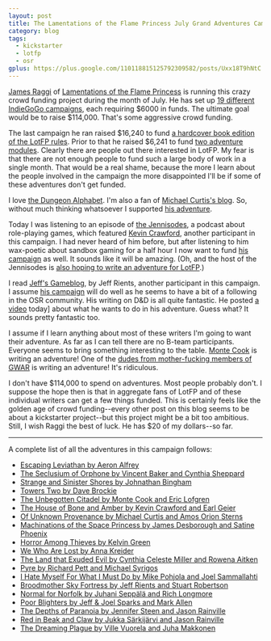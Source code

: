 ```yaml
---
layout: post
title: The Lamentations of the Flame Princess July Grand Adventures Campaign
category: blog
tags:
  - kickstarter
  - lotfp
  - osr
gplus: https://plus.google.com/110118815125792309582/posts/Uxx18T9hNtC
---
```


[James Raggi][1] of [Lamentations of the Flame Princess][2] is running this crazy crowd funding project during the month of July. He has set up [19 different IndieGoGo campaigns][3], each requiring $6000 in funds. The ultimate goal would be to raise $114,000. That's some aggressive crowd funding.

The last campaign he ran raised $16,240 to fund [a hardcover book edition of the LotFP rules][4]. Prior to that he raised $6,241 to fund [two adventure modules][5]. Clearly there are people out there interested in LotFP. My fear is that there are not enough people to fund such a large body of work in a single month. That would be a real shame, because the more I learn about the people involved in the campaign the more disappointed I'll be if some of these adventures don't get funded.

I love [the Dungeon Alphabet][6]. I'm also a fan of [Michael Curtis's blog][7]. So, without much thinking whatsoever I supported [his adventure][8].

Today I was listening to an episode of [the Jennisodes][9], a podcast about role-playing games, which featured [Kevin Crawford][10], another participant in this campaign. I had never heard of him before, but after listening to him wax-poetic about sandbox gaming for a half hour I now want to fund [his campaign][11] as well. It sounds like it will be amazing. (Oh, and the host of the Jennisodes is [also hoping to write an adventure for LotFP][12].)

I read [Jeff's Gameblog][13], by Jeff Rients, another participant in this campaign. I assume [his campaign][14] will do well as he seems to have a bit of a following in the OSR community. His writing on D&D is all quite fantastic. He posted [a video][15] today] about what he wants to do in his adventure. Guess what? It sounds pretty fantastic too.

I assume if I learn anything about most of these writers I'm going to want their adventure. As far as I can tell there are no B-team participants. Everyone seems to bring something interesting to the table. [Monte Cook][15] is writing an adventure! One of the [dudes from mother-fucking members of GWAR][16] is writing an adventure! It's ridiculous.

I don't have $114,000 to spend on adventures. Most people probably don't. I suppose the hope then is that in aggregate fans of LotFP and of these individual writers can get a few things funded. This is certainly feels like the golden age of crowd funding--every other post on this blog seems to be about a kickstarter project--but this project might be a bit too ambitious. Still, I wish Raggi the best of luck. He has $20 of my dollars--so far.

---

A complete list of all the adventures in this campaign follows:

<ul>
    <li><a href="http://www.indiegogo.com/LotFPAlfrey">Escaping Leviathan by Aeron Alfrey</a></li>
    <li><a href="http://www.indiegogo.com/LotFPBaker">The Seclusium of Orphone by Vincent Baker and Cynthia Sheppard</a></li>
    <li><a href="http://www.indiegogo.com/LotFPBingham">Strange and Sinister Shores by Johnathan Bingham</a></li>
    <li><a href="http://www.indiegogo.com/LotFPBrockie">Towers Two by Dave Brockie</a></li>
    <li><a href="http://www.indiegogo.com/LotFPCook">The Unbegotten Citadel by Monte Cook and Eric Lofgren</a></li>
    <li><a href="http://www.indiegogo.com/LotFPCrawford">The House of Bone and Amber by Kevin Crawford and Earl Geier</a></li>
    <li><a href="http://www.indiegogo.com/LotFPCurtis">Of Unknown Provenance by Michael Curtis and Amos Orion Sterns</a></li>
    <li><a href="http://www.indiegogo.com/LotFPDesborough">Machinations of the Space Princess by James Desborough and Satine Phoenix</a></li>
    <li><a href="http://www.indiegogo.com/LotFPGreen">Horror Among Thieves by Kelvin Green</a></li>
    <li><a href="http://www.indiegogo.com/LotFPKreider">We Who Are Lost by Anna Kreider</a></li>
    <li><a href="http://www.indiegogo.com/LotFPMiller">The Land that Exuded Evil by Cynthia Celeste Miller and Rowena Aitken</a></li>
    <li><a href="http://www.indiegogo.com/LotFPPett">Pyre by Richard Pett and Michael Syrigos</a></li>
    <li><a href="http://www.indiegogo.com/LotFPPohjola">I Hate Myself For What I Must Do by Mike Pohjola and Joel Sammallahti</a></li>
    <li><a href="http://www.indiegogo.com/LotFPRients">Broodmother Sky Fortress by Jeff Rients and Stuart Robertson</a></li>
    <li><a href="http://www.indiegogo.com/LotFPSeppala">Normal for Norfolk by Juhani Sepp&auml;l&auml; and Rich Longmore</a></li>
    <li><a href="http://www.indiegogo.com/LotFPSparks">Poor Blighters by Jeff &amp; Joel Sparks and Mark Allen</a></li>
    <li><a href="http://www.indiegogo.com/LotFPSteen">The Depths of Paranoia by Jennifer Steen and Jason Rainville</a></li>
    <li><a href="http://www.indiegogo.com/LotFPSarkijarvi">Red in Beak and Claw by Jukka S&auml;rkij&auml;rvi and Jason Rainville</a></li>
    <li><a href="http://www.indiegogo.com/LotFPVuorela">The Dreaming Plague by Ville Vuorela and Juha Makkonen</a></li>
</ul>



[1]: http://lotfp.blogspot.com/
[2]: http://www.lotfp.com/RPG/
[3]: http://www.lotfp.com/RPG/grand-adventure-campaign
[4]: http://www.indiegogo.com/lotfphardcover?a=228962
[5]: http://www.indiegogo.com/The-Monolith-from-beyond-Space-and-Time?a=228962
[6]: http://www.goodmangames.com/4385preview.html
[7]: http://poleandrope.blogspot.ca/
[8]: http://www.indiegogo.com/LotFPCurtis?a=228962
[9]: http://www.jennisodes.com/
[10]: http://www.sinenomine-pub.com/
[11]: http://www.indiegogo.com/LotFPCrawford?a=228962
[12]: http://www.indiegogo.com/LotFPSteen?a=228962
[13]: http://jrients.blogspot.ca/
[14]: http://www.indiegogo.com/LotFPRients?a=228962
[15]: http://jrients.blogspot.ca/2012/07/broodmother-sky-fortress-videoblog.html
[16]: http://www.indiegogo.com/LotFPCook?a=228962
[17]: http://www3.indiegogo.com/LotFPBrockie
